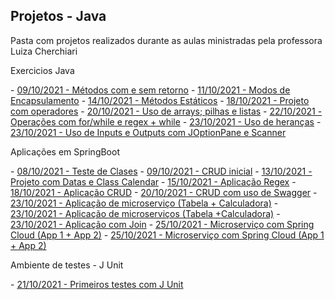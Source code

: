 ## Projetos - Java

<p> Pasta com projetos realizados durante as aulas ministradas pela professora Luiza Cherchiari</p>


<p>Exercicios Java</p> 
 - <a href="./03 - Methods">09/10/2021 - Métodos com e sem retorno</a>
 - <a href="./04 - Encapsulamento -AcessosPrivadosEPublicos">11/10/2021 - Modos de Encapsulamento</a>
 - <a href="./06 - Methods_Statics">14/10/2021 - Métodos Estáticos</a>
 - <a href="./09 - Java_operadores">18/10/2021 - Projeto com operadores</a>
 - <a href="./10 - Op_Arrays">20/10/2021 - Uso de arrays; pilhas e listas</a>
 - <a href="./12 - Operation_For">22/10/2021 - Operações com for/while e regex + while</a>
 - <a href="./13 - Sobrescrita">23/10/2021 - Uso de heranças</a>
 - <a href="./14 - InputOutput">23/10/2021 - Uso de Inputs e Outputs com JOptionPane e Scanner</a>

<p>Aplicações em SpringBoot</p>
 - <a href="./02- AppClasses">08/10/2021 - Teste de Clases</a>
 - <a href="./02 - AppCrud">09/10/2021 - CRUD inicial</a>
 - <a href="./05 - App.Spring.Datas">13/10/2021 - Projeto com Datas e Class Calendar</a>
 - <a href="./07 - Aplicacao - Regex">15/10/2021 - Aplicação Regex</a>
 - <a href="./08 - Crud">18/10/2021 - Aplicação CRUD</a>
 - <a href="./10 - crud-service">20/10/2021 - CRUD com uso de Swagger</a>
 - <a href="./15-micro_tabela">23/10/2021 - Aplicação de microserviço (Tabela + Calculadora)</a>
 - <a href="./15-micro_calculadora">23/10/2021 - Aplicação de microserviços (Tabela +Calculadora)</a>
 - <a href="./16-join">23/10/2021 - Aplicação com Join</a>
 - <a href="./17-app1-microservices">25/10/2021 - Microserviço com Spring Cloud (App 1 + App 2)</a>
 - <a href="./17-app2-microservices">25/10/2021 - Microserviço com Spring Cloud (App 1 + App 2)</a>

 

<p> Ambiente de testes - J Unit</p>
 - <a href ="./Project_JUnit">21/10/2021 - Primeiros testes com J Unit</a>





  

